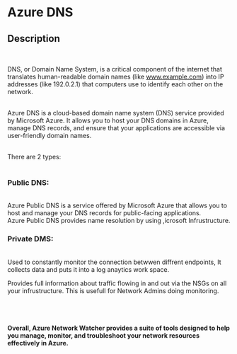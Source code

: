 <h1>Azure DNS</h1>

<h2>Description</h2>

<br />

DNS, or Domain Name System, is a critical component of the internet that translates human-readable domain names (like www.example.com) into IP addresses (like 192.0.2.1) that computers use to identify each other on the network.
<br /><br />


Azure DNS is a cloud-based domain name system (DNS) service provided by Microsoft Azure. It allows you to host your DNS domains in Azure, manage DNS records, and ensure that your applications are accessible via user-friendly domain names.
<br /><br />

There are 2 types:
<br /><br />

<h3>Public DNS:</h3> <br />
Azure Public DNS is a service offered by Microsoft Azure that allows you to host and manage your DNS records for public-facing applications.<br />
Azure Public DNS provides name resolution by using ,icrosoft Infrustructure.


<h3>Private DMS:</h3> <br />
Used to constantly monitor the connection betwwen diffrent endpoints,
It collects data and puts it into a log anaytics work space.


Provides full information about traffic flowing in and out via the NSGs on all your infrustructure.
This is usefull for Network Admins doing monitoring.


<br /><br />
<h4>Overall, Azure Network Watcher provides a suite of tools designed to help you manage, monitor, and troubleshoot your network resources effectively in Azure.</h4>
